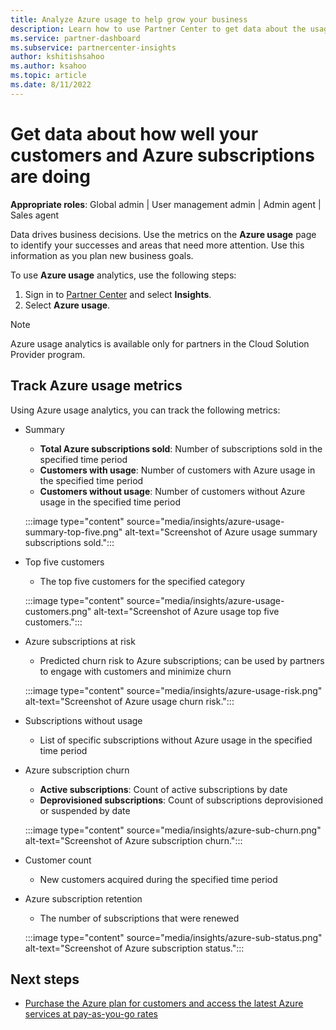 ```yaml
---
title: Analyze Azure usage to help grow your business
description: Learn how to use Partner Center to get data about the usage of your customers' Azure subscriptions. Data includes subscriptions sold, at risk, and in use.
ms.service: partner-dashboard
ms.subservice: partnercenter-insights
author: kshitishsahoo
ms.author: ksahoo
ms.topic: article
ms.date: 8/11/2022
---
```


# Get data about how well your customers and Azure subscriptions are doing

**Appropriate roles**: Global admin | User management admin | Admin agent | Sales agent

Data drives business decisions. Use the metrics on the **Azure usage** page to identify your successes and areas that need more attention. Use this information as you plan new business goals.

To use **Azure usage** analytics, use the following steps:

1. Sign in to [Partner Center](https://partner.microsoft.com/dashboard/home) and select **Insights**.
1. Select **Azure usage**.

> [!NOTE]
> Azure usage analytics is available only for partners in the Cloud Solution Provider program.

## Track Azure usage metrics

Using Azure usage analytics, you can track the following metrics:

- Summary

  - **Total Azure subscriptions sold**: Number of subscriptions sold in the specified time period
  - **Customers with usage**: Number of customers with Azure usage in the specified time period
  - **Customers without usage**: Number of customers without Azure usage in the specified time period

  :::image type="content" source="media/insights/azure-usage-summary-top-five.png" alt-text="Screenshot of Azure usage summary subscriptions sold.":::

- Top five customers

  - The top five customers for the specified category

  :::image type="content" source="media/insights/azure-usage-customers.png" alt-text="Screenshot of Azure usage top five customers.":::

- Azure subscriptions at risk

  - Predicted churn risk to Azure subscriptions; can be used by partners to engage with customers and minimize churn

  :::image type="content" source="media/insights/azure-usage-risk.png" alt-text="Screenshot of Azure usage churn risk.":::

- Subscriptions without usage

  - List of specific subscriptions without Azure usage in the specified time period

- Azure subscription churn

  - **Active subscriptions**: Count of active subscriptions by date
  - **Deprovisioned subscriptions**: Count of subscriptions deprovisioned or suspended by date

  :::image type="content" source="media/insights/azure-sub-churn.png" alt-text="Screenshot of Azure subscription churn.":::

- Customer count

  - New customers acquired during the specified time period

- Azure subscription retention

  - The number of subscriptions that were renewed

  :::image type="content" source="media/insights/azure-sub-status.png" alt-text="Screenshot of Azure subscription status.":::

## Next steps

- [Purchase the Azure plan for customers and access the latest Azure services at pay-as-you-go rates](purchase-azure-plan.md)
